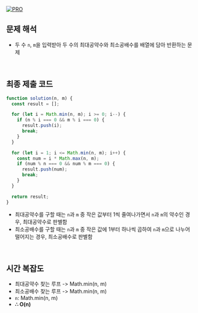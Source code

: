 [![PRO]][Link]

## 문제 해석

- 두 수 `n`, `m`을 입력받아 두 수의 최대공약수와 최소공배수를 배열에 담아 반환하는 문제

<br>

## 최종 제출 코드

```javascript
function solution(n, m) {
  const result = [];

  for (let i = Math.min(n, m); i >= 0; i--) {
    if (n % i === 0 && m % i === 0) {
      result.push(i);
      break;
    }
  }

  for (let i = 1; i <= Math.min(n, m); i++) {
    const num = i * Math.max(n, m);
    if (num % n === 0 && num % m === 0) {
      result.push(num);
      break;
    }
  }

  return result;
}
```

- 최대공약수를 구할 때는 `n`과 `m` 중 작은 값부터 1씩 줄여나가면서 `n`과 `m`의 약수인 경우, 최대공약수로 판별함
- 최소공배수를 구할 때는 `n`과 `m` 중 작은 값에 1부터 하나씩 곱하여 `n`과 `m`으로 나누어 떨어지는 경우, 최소공배수로 판별함

<br>

## 시간 복잡도

- 최대공약수 찾는 루프 -> Math.min(n, m)
- 최소공배수 찾는 루프 -> Math.min(n, m)
- `n`: Math.min(n, m)
- **∴ O(n)**

<!---------------------------------------------------------------------------->

[PRO]: https://github.com/GoSSaChin/algorithm-js/assets/107768516/67c43b52-bc3f-4571-a249-5519021afbb0
[Link]: https://school.programmers.co.kr/learn/courses/30/lessons/12906
